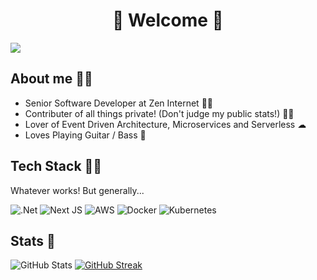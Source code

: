 <h1 align="center">🎸 Welcome 🎸</h1>

![](https://komarev.com/ghpvc/?username=jordanalec&color=3F9E9E&label=🍨_Nice_To_Meet_U!_You+are+my+visitor+No.)
<br>

<h2>About me 🙋‍♂️</h2>

- Senior Software Developer at Zen Internet 👷‍♂️
- Contributer of all things private! (Don't judge my public stats!) 🤦‍♂️
- Lover of Event Driven Architecture, Microservices and Serverless ☁
- Loves Playing Guitar / Bass 🎸

<h2>Tech Stack 👨‍💻</h2>

<p>Whatever works! But generally...</p>

![.Net](https://img.shields.io/badge/.NET-5C2D91?style=for-the-badge&logo=.net&logoColor=white)
![Next JS](https://img.shields.io/badge/Next-black?style=for-the-badge&logo=next.js&logoColor=white)
![AWS](https://img.shields.io/badge/AWS-%23FF9900.svg?style=for-the-badge&logo=amazon-aws&logoColor=white)
![Docker](https://img.shields.io/badge/docker-%230db7ed.svg?style=for-the-badge&logo=docker&logoColor=white)
![Kubernetes](https://img.shields.io/badge/kubernetes-%23326ce5.svg?style=for-the-badge&logo=kubernetes&logoColor=white)

<h2>Stats 🌠</h2>

![GitHub Stats](https://github-readme-stats.vercel.app/api?username=JordanAlec&show_icons=true&theme=dark) 
[![GitHub Streak](https://github-readme-streak-stats.herokuapp.com?user=JordanAlec&theme=dark&hide_border=true&date_format=j%20M%5B%20Y%5D&mode=weekly)](https://git.io/streak-stats)
